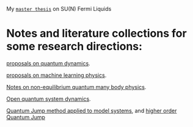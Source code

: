 My [`master thesis`](https://github.com/JSKao/Notes_and_References/blob/main/master_thesis_Kao.pdf) on SU(N) Fermi Liquids 

# Notes and literature collections for some research directions:

[proposals on quantum dynamics](https://github.com/JSKao/Notes_and_References/blob/main/Project_draft_JKao.pdf).

[proposals on machine learning physics](https://github.com/JSKao/Notes_and_References/blob/main/proposal_ML.pdf).

[Notes on non-equilibrium quantum many body physics](https://github.com/JSKao/Computational-Quantum-Many-Body-Physics/blob/main/Non_equilibrium.ipynb). 

[Open quantum system dynamics](https://github.com/JSKao/Notes_and_References/blob/main/OpenQuantumNEW.ipynb).

[Quantum Jump method applied to model systems](https://github.com/JSKao/Notes_and_References/blob/main/QJMC.ipynb), and [higher order Quantum Jump](https://github.com/JSKao/Notes_and_References/blob/main/QJMC_high_order.ipynb)
